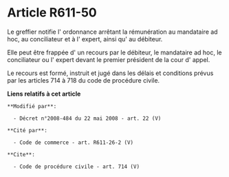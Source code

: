 # Article R611-50

Le greffier notifie l' ordonnance arrêtant la rémunération au mandataire ad hoc, au conciliateur et à l' expert, ainsi qu' au
débiteur. 

Elle peut être frappée d' un recours par le débiteur, le mandataire ad hoc, le conciliateur ou l' expert devant le premier
président de la cour d' appel. 

Le recours est formé, instruit et jugé dans les délais et conditions prévus par les articles 714 à 718 du code de procédure
civile.

**Liens relatifs à cet article**

	**Modifié par**:

	  - Décret n°2008-484 du 22 mai 2008 - art. 22 (V)

	**Cité par**:

	  - Code de commerce - art. R611-26-2 (V)

	**Cite**:

	  - Code de procédure civile - art. 714 (V)
